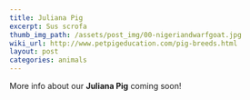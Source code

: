 ```yaml
---
title: Juliana Pig
excerpt: Sus scrofa
thumb_img_path: /assets/post_img/00-nigeriandwarfgoat.jpg
wiki_url: http://www.petpigeducation.com/pig-breeds.html
layout: post
categories: animals
---
```

More info about our **Juliana Pig** coming soon!